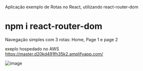 Aplicação exemplo de Rotas no React, utilizando react-router-dom

# npm i react-router-dom

Navegação simples com 3 rotas: Home, Page 1 e page 2

exeplo hospedado no AWS
https://master.d20kd491fh35k2.amplifyapp.com/


![image](https://user-images.githubusercontent.com/28707053/72983445-10050100-3dc0-11ea-8525-1d71c60ba48d.png)



